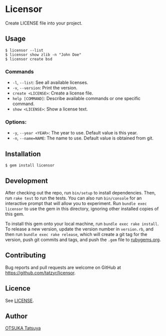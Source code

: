 # Licensor

Create LICENSE file into your project.


## Usage

```
$ licensor --list
$ licensor show zlib -n "John Doe"
$ licensor create bsd
```

### Commands
  * `-l`, `--list`: See all available licenses.
  * `-v`, `--version`: Print the version.
  * `create <LICENSE>`: Create a license file.
  * `help [COMMAND]`: Describe available commands or one specific command.
  * `show <LICENSE>`: Show a license text.


### Options:
  * `-y`, `--year <YEAR>`: The year to use. Default value is this year.
  * `-n`, `--name=NAME`: The name to use. Default value is obtained from git.

## Installation

```
$ gem install licensor
```

## Development

After checking out the repo, run `bin/setup` to install dependencies. Then, run `rake test` to run the tests. You can also run `bin/console` for an interactive prompt that will allow you to experiment. Run `bundle exec licensor` to use the gem in this directory, ignoring other installed copies of this gem.

To install this gem onto your local machine, run `bundle exec rake install`. To release a new version, update the version number in `version.rb`, and then run `bundle exec rake release`, which will create a git tag for the version, push git commits and tags, and push the `.gem` file to [rubygems.org](https://rubygems.org).

## Contributing

Bug reports and pull requests are welcome on GitHub at https://github.com/tatzyr/licensor.


## Licence

See [LICENSE]().


## Author

[OTSUKA Tatsuya](https://github.com/tatzyr)
